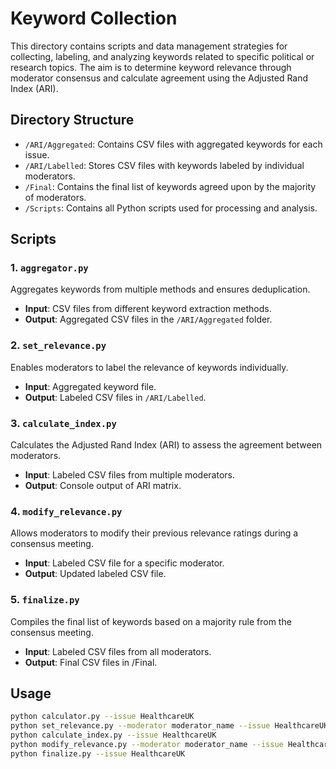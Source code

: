 # Keyword Collection 

This directory contains scripts and data management strategies for collecting, labeling, and analyzing keywords related to specific political or research topics. The aim is to determine keyword relevance through moderator consensus and calculate agreement using the Adjusted Rand Index (ARI).

## Directory Structure

- `/ARI/Aggregated`:
  Contains CSV files with aggregated keywords for each issue.
- `/ARI/Labelled`:
  Stores CSV files with keywords labeled by individual moderators.
- `/Final`:
  Contains the final list of keywords agreed upon by the majority of moderators.
- `/Scripts`:
  Contains all Python scripts used for processing and analysis.

## Scripts

### 1. `aggregator.py`

Aggregates keywords from multiple methods and ensures deduplication.

- **Input**: CSV files from different keyword extraction methods.
- **Output**: Aggregated CSV files in the `/ARI/Aggregated` folder.

### 2. `set_relevance.py`

Enables moderators to label the relevance of keywords individually.

- **Input**: Aggregated keyword file.
- **Output**: Labeled CSV files in `/ARI/Labelled`.

### 3. `calculate_index.py`

Calculates the Adjusted Rand Index (ARI) to assess the agreement between moderators.

- **Input**: Labeled CSV files from multiple moderators.
- **Output**: Console output of ARI matrix.

### 4. `modify_relevance.py`

Allows moderators to modify their previous relevance ratings during a consensus meeting.

- **Input**: Labeled CSV file for a specific moderator.
- **Output**: Updated labeled CSV file.

### 5. `finalize.py`

Compiles the final list of keywords based on a majority rule from the consensus meeting.

- **Input**: Labeled CSV files from all moderators.
- **Output**: Final CSV files in /Final.

## Usage

```bash
python calculator.py --issue HealthcareUK
python set_relevance.py --moderator moderator_name --issue HealthcareUK
python calculate_index.py --issue HealthcareUK
python modify_relevance.py --moderator moderator_name --issue HealthcareUK
python finalize.py --issue HealthcareUK
